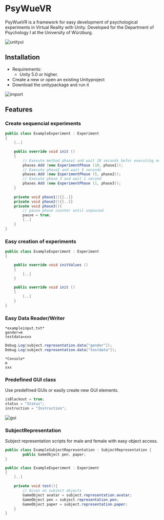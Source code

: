 # PsyWueVR

PsyWueVR is a framework for easy development of psychological experiments in Virtual Reality with Unity.
Developed for the Department of Psychology I at the University of Würzburg.

![unityui](https://cloud.githubusercontent.com/assets/23743591/20633332/a5fb113a-b345-11e6-8696-22c2445bc1df.PNG)

## Installation

* Requirements:
	* Unity 5.0 or higher.
* Create a new or open an existing Unityproject
* Download the unitypackage and run it

![import](https://cloud.githubusercontent.com/assets/23743591/20633345/ba9cb7d8-b345-11e6-85e6-e441f09d73b5.PNG)

## Features

### Create sequencial experiments

``` cs
public class ExampleExperiment : Experiment
{
	[..]

	public override void init ()
	{
		// Exexute method phase1 and wait 10 seconds befor executing next phase
		phases.Add (new ExperimentPhase (10, phase1));
		// Execute phase2 and wait 5 seconds
		phases.Add (new ExperimentPhase (5, phase2));
		// Execute phase 3 and wait 1 second
		phases.Add (new ExperimentPhase (1, phase3));
	}
	
	private void phase1(){[..]}
	private void phase2(){[..]}
	private void phase3(){
		// pause phase counter until unpaused
		pause = true;
		[..]
	}
}
```

### Easy creation of experiments

``` cs
public class ExampleExperiment : Experiment
{

	public override void initValues ()
	{
		[..]
	}

	public override void init ()
	{
		[..]
	}
}

```

### Easy Data Reader/Writer

```
*exampleinput.txt*
gender=m
testdata=xxx
```

``` cs
Debug.Log(subject.representation.data["gender"]);
Debug.Log(subject.representation.data["testdata"]);
```

```
*Console*
m
xxx
```

### Predefined GUI class

Use predefined GUIs or easily create new GUI elements.

``` cs
isBlackout = true;
status = "Status";
instruction = "Instruction";		
```

![gui](https://cloud.githubusercontent.com/assets/23743591/20633344/b8818a5a-b345-11e6-8676-d4e06d957f73.PNG)

### SubjectRepresentation
Subject representation scripts for male and female with easy object access.


``` cs
public class ExampleSubjectRepresentation : SubjectRepresentation {
		public GameObject pen, paper;
}		
```

``` cs
public class ExampleExperiment : Experiment
{
	[..]
	
	private void test(){
		// Acces on subject objects
		GameObject avatar = subject.representation.avatar;
		GameObject pen = subject.representation.pen;
		GameObject paper = subject.representation.paper;
	}
}
```
